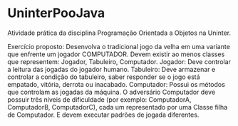 # UninterPooJava
Atividade prática da disciplina Programação Orientada a Objetos na Uninter.

Exercício proposto:
Desenvolva o tradicional jogo da velha em uma variante que enfrente um jogador COMPUTADOR.
Devem existir ao menos classes que representem: Jogador, Tabuleiro, Computador.
Jogador: Deve controlar a leitura das jogadas do jogador humano.
Tabuleiro: Deve armazenar e controlar a condição do tabuleiro, saber responder se o jogo está empatado, vitória, derrota ou inacabado. 
Computador: Possui os métodos que controlam as jogadas da  máquina.
O adversário Computador deve possuir três níveis de dificuldade (por exemplo: ComputadorA, ComputadorB, ComputadorC), cada um representado por uma Classe filha de Computador. E devem executar padrões de jogada diferentes.
